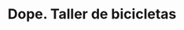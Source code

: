 ---
title: "Dope. Taller de bicicletas"
url: /ciudad-de-mexico/dope-taller-de-bicicletas/
shop: Fahrrad
---
